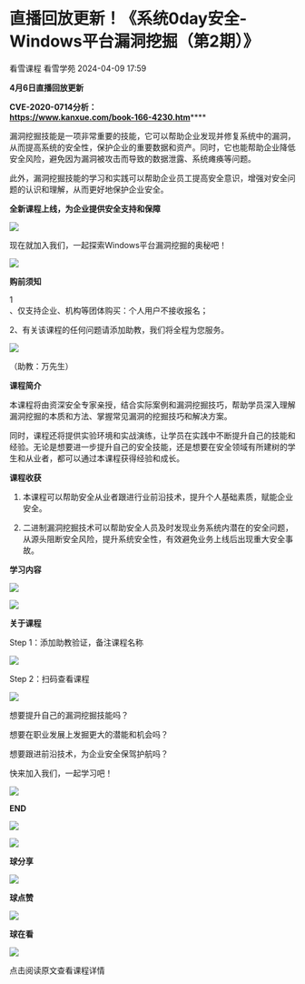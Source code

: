 #  直播回放更新！《系统0day安全-Windows平台漏洞挖掘（第2期）》   
看雪课程  看雪学苑   2024-04-09 17:59  
  
**4月6日直播回放更新**  
  
**CVE-2020-0714分析：**  
**https://www.kanxue.com/book-166-4230.htm******  
  
  
漏洞挖掘技能是一项非常重要的技能，它可以帮助企业发现并修复系统中的漏洞，从而提高系统的安全性，保护企业的重要数据和资产。同时，它也能帮助企业降低安全风险，避免因为漏洞被攻击而导致的数据泄露、系统瘫痪等问题。  
  
  
此外，漏洞挖掘技能的学习和实践可以帮助企业员工提高安全意识，增强对安全问题的认识和理解，从而更好地保护企业安全。  
  
  
**全新课程上线，为企业提供安全支持和保障**  
  
  
![](https://mmbiz.qpic.cn/sz_mmbiz_png/1UG7KPNHN8GstpDu7iaH5qk61bgepbXF8YyXcz4tdFia6p93x9OC7hdsAIkLksbUsicornjnfS5icdj2xlsDkm0I3g/640?wx_fmt=png&from=appmsg "")  
  
  
现在就加入我们，一起探索Windows平台漏洞挖掘的奥秘吧！  
  
![](https://mmbiz.qpic.cn/mmbiz_gif/7QRTvkK2qC5GUbQCMws4DwCrakx3FiaDA57CMxiaWcSZKIa65Obg7ePmLUNOn0PHQnicRBmGFJIzxSFu0f9iaicFL0Q/640?wx_fmt=gif "")  
  
**购前须知**  
  
  
1  
、仅支持企业、机构等团体购买：个人用户不接收报名；  
  
2、有关该课程的任何问题请添加助教，我们将全程为您服务。  
  
![](https://mmbiz.qpic.cn/sz_mmbiz_gif/1UG7KPNHN8FpT85f9FicCdh7KecHERYWcZL4JPysEdm56Px1oA71jtFsMIJGiantAS6ejMEUDzb2kZ778hwWYjpA/640?wx_fmt=png "")  
  
（助教：万先生）  
  
  
**课程简介**  
  
  
本课程将由资深安全专家亲授，结合实际案例和漏洞挖掘技巧，帮助学员深入理解漏洞挖掘的本质和方法、掌握常见漏洞的挖掘技巧和解决方案。  
  
  
同时，课程还将提供实验环境和实战演练，让学员在实践中不断提升自己的技能和经验。无论是想要进一步提升自己的安全技能，还是想要在安全领域有所建树的学生和从业者，都可以通过本课程获得经验和成长。  
  
  
  
**课程收获**  
  
  
1. 本课程可以帮助安全从业者跟进行业前沿技术，提升个人基础素质，赋能企业安全。  
  
  
2. 二进制漏洞挖掘技术可以帮助安全人员及时发现业务系统内潜在的安全问题，从源头阻断安全风险，提升系统安全性，有效避免业务上线后出现重大安全事故。  
  
  
  
**学习内容**  
  
  
![](https://mmbiz.qpic.cn/sz_mmbiz_png/1UG7KPNHN8GN5yib1uicPFa0a1ib7g7PruhgOmBCqMOwr49VQibaBzzwcA1myE9AjVJPicZGDtiaPTY6DCb0oSGSv77g/640?wx_fmt=png&from=appmsg "")  
  
  
![](https://mmbiz.qpic.cn/sz_mmbiz_png/1UG7KPNHN8FpT85f9FicCdh7KecHERYWc0Hypb6mxfb4I1mV40mGs2VW4lES9G2qze5mC0swbaKGWZjk5o3JdVw/640?wx_fmt=png "")  
  
  
  
  
**关于课程**  
  
  
  
  
  
  
  
  
  
Step 1：添加助教验证，备注课程名称  
  
![](https://mmbiz.qpic.cn/sz_mmbiz_gif/1UG7KPNHN8FpT85f9FicCdh7KecHERYWcZL4JPysEdm56Px1oA71jtFsMIJGiantAS6ejMEUDzb2kZ778hwWYjpA/640?wx_fmt=png "")  
  
  
Step 2：扫码查看课程  
  
![](https://mmbiz.qpic.cn/sz_mmbiz_png/1UG7KPNHN8FpT85f9FicCdh7KecHERYWcgVUM0I2raoMBueVxNic3B3BdB8Z1Y0WAPuVmfacIfbzTX8N89HuwKJQ/640?wx_fmt=png "")  
  
  
想要提升自己的漏洞挖掘技能吗？  
  
想要在职业发展上发掘更大的潜能和机会吗？  
  
想要跟进前沿技术，为企业安全保驾护航吗？  
  
快来加入我们，一起学习吧！  
  
  
  
  
  
![](https://mmbiz.qpic.cn/mmbiz_png/JGvzrR1zc4TE1OMlzTiau6mjXv62SiaK7dkWsS6HCshficjNbyAiclEcMfcGV4E7kSicQ7icEiawJYvXXbMyNKjKLwPjQ/640?wx_fmt=png "")  
  
**END**  
  
![](https://mmbiz.qpic.cn/mmbiz_jpg/Uia4617poZXP96fGaMPXib13V1bJ52yHq9ycD9Zv3WhiaRb2rKV6wghrNa4VyFR2wibBVNfZt3M5IuUiauQGHvxhQrA/640?wx_fmt=jpeg&wxfrom=5&wx_lazy=1&wx_co=1 "")  
  
  
  
![](https://mmbiz.qpic.cn/sz_mmbiz_gif/1UG7KPNHN8FpT85f9FicCdh7KecHERYWcsCoozxaUprFUqfNwm5mkOosnnX5qIdX4TMQjukvba7GPqIBYtQQleQ/640?wx_fmt=gif "")  
  
**球分享**  
  
![](https://mmbiz.qpic.cn/sz_mmbiz_gif/1UG7KPNHN8FpT85f9FicCdh7KecHERYWcsCoozxaUprFUqfNwm5mkOosnnX5qIdX4TMQjukvba7GPqIBYtQQleQ/640?wx_fmt=gif "")  
  
**球点赞**  
  
![](https://mmbiz.qpic.cn/sz_mmbiz_gif/1UG7KPNHN8FpT85f9FicCdh7KecHERYWcsCoozxaUprFUqfNwm5mkOosnnX5qIdX4TMQjukvba7GPqIBYtQQleQ/640?wx_fmt=gif "")  
  
**球在看**  
  
  
  
![](https://mmbiz.qpic.cn/sz_mmbiz_gif/1UG7KPNHN8FpT85f9FicCdh7KecHERYWcuZYabCzcVoRhAahqejP9KDsiaeKE9RPiagOiaDibMB84tO6DwyWLx5D3cw/640?wx_fmt=gif "")  
  
点击阅读原文查看课程详情  
  
